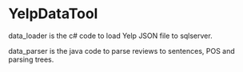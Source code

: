 # YelpDataTool
data_loader is the c# code to load Yelp JSON file to sqlserver.

data_parser is the java code to parse reviews to sentences, POS and parsing trees.
